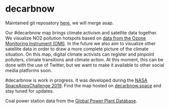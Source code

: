 # decarbnow

Maintained git reposatory [here](https://github.com/gruzilla/keano), we will merge asap.

Our #decarbnow map brings climate activism and satellite data together. We visualize NO2 pollution hotspots based on [data from the Ozone Monitoring Instrument (OMI)](https://disc.gsfc.nasa.gov/datasets/OMNO2d_003/summary). In the future we also aim to visualize other satellite data in order to draw a more complete picture of the climate situation. On this map, digital climate activists can register and pinpoint polluters, climate transitions and climate action. At this moment, this can be done with the use of Twitter, but we want to make it available to other social media platforms soon. 

#decarbnow is work in progress. It was developed during the [NASA SpaceAppsChallenge 2019](https://2019.spaceappschallenge.org/). Find the map hosted on [decarbnow.space](https://decarbnow.space) and stay tuned for updates.

Coal power station data from the [Global Power Plant Database](https://github.com/wri/global-power-plant-database).